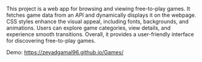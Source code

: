 This project is a web app for browsing and viewing free-to-play games. It fetches game data from an API and dynamically displays it on the webpage. CSS styles enhance the visual appeal, including fonts, backgrounds, and animations. Users can explore game categories, view details, and experience smooth transitions. Overall, it provides a user-friendly interface for discovering free-to-play games.

Demo: https://zeyadgamal96.github.io/Games/

